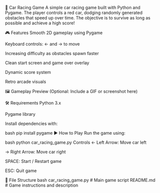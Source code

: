 🚗 Car Racing Game
A simple car racing game built with Python and Pygame. The player controls a red car, dodging randomly generated obstacles that speed up over time. The objective is to survive as long as possible and achieve a high score!

🎮 Features
Smooth 2D gameplay using Pygame

Keyboard controls: ← and → to move

Increasing difficulty as obstacles spawn faster

Clean start screen and game over overlay

Dynamic score system

Retro arcade visuals

🖼️ Gameplay Preview
(Optional: Include a GIF or screenshot here)

🛠 Requirements
Python 3.x

Pygame library

Install dependencies with:

bash
pip install pygame
▶️ How to Play
Run the game using:

bash
python car_racing_game.py
Controls
← Left Arrow: Move car left

→ Right Arrow: Move car right

SPACE: Start / Restart game

ESC: Quit game

📁 File Structure
bash
car_racing_game.py   # Main game script
README.md            # Game instructions and description
